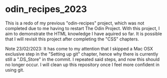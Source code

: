 # odin_recipes_2023
This is a redo of my previous "odin-recipes" project, which was not completed due to me having to restart The Odin Project. With this project, I aim to demonstrate the HTML knowledge I have aquired so far. It is possible that I will revisit this project after completing the "CSS" chapters.

Note 23/02/2023: It has come to my attention that I skipped a Mac OSX exclusive step in the "Setting up git" chapter, hence why there is currently still a ".DS_Store" in the commit. I repeated said steps, and now this should no longer occur. I will clean up this repository once I feel more confident in using git.
